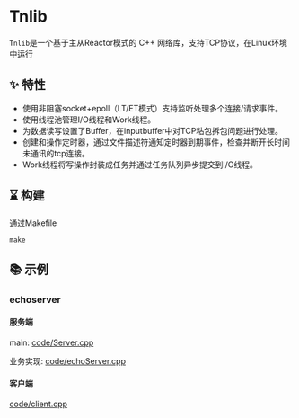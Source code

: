 # Tnlib
`Tnlib`是一个基于主从Reactor模式的 C++ 网络库，支持TCP协议，在Linux环境中运行
## ✨ 特性
- 使用非阻塞socket+epoll（LT/ET模式）支持监听处理多个连接/请求事件。
- 使用线程池管理I/O线程和Work线程。
- 为数据读写设置了Buffer，在inputbuffer中对TCP粘包拆包问题进行处理。
- 创建和操作定时器，通过文件描述符通知定时器到期事件，检查并断开长时间未通讯的tcp连接。
-  Work线程将写操作封装成任务并通过任务队列异步提交到I/O线程。

## ⌛️ 构建
通过Makefile
```
make
```

## 📚 示例
### echoserver
#### 服务端
main: [code/Server.cpp](code/Server.cpp)

业务实现: [code/echoServer.cpp](code/echoServer.cpp)

#### 客户端
[code/client.cpp](code/client.cpp)



